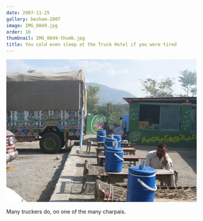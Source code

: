 ```yaml
---
date: 2007-11-25
gallery: besham-2007
image: IMG_0849.jpg
order: 16
thumbnail: IMG_0849-thumb.jpg
title: You cold even sleep at the Truck Hotel if you were tired
---
```


![You cold even sleep at the Truck Hotel if you were tired](./IMG_0849.jpg)

Many truckers do, on one of the many charpais.